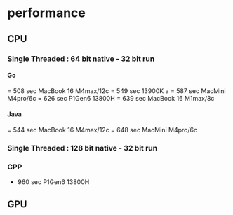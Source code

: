 # performance

## CPU
### Single Threaded : 64 bit native - 32 bit run
#### Go 
= 508 sec MacBook 16 M4max/12c
= 549 sec 13900K a
= 587 sec MacMini M4pro/6c
= 626 sec P1Gen6 13800H
= 639 sec MacBook 16 M1max/8c
#### Java
= 544 sec MacBook 16 M4max/12c
= 648 sec MacMini M4pro/6c
### Single Threaded : 128 bit native - 32 bit run
### CPP
- 960 sec P1Gen6 13800H

## GPU
